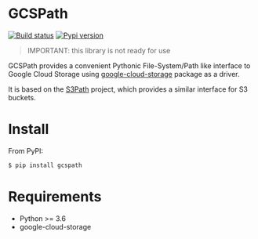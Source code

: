 # GCSPath

[![Build status](https://travis-ci.org/justindujardin/gcspath.svg?branch=master)](https://travis-ci.org/justindujardin/gcspath)
[![Pypi version](https://badgen.net/pypi/v/gcspath)](https://pypi.org/project/gcspath/)

> IMPORTANT: this library is not ready for use

GCSPath provides a convenient Pythonic File-System/Path like interface to Google Cloud Storage using [google-cloud-storage](https://pypi.org/project/google-cloud-storage/) package as a driver.

It is based on the [S3Path](https://github.com/liormizr/s3path) project, which provides a similar interface for S3 buckets.

# Install

From PyPI:

```bash
$ pip install gcspath
```

# Requirements

- Python >= 3.6
- google-cloud-storage
